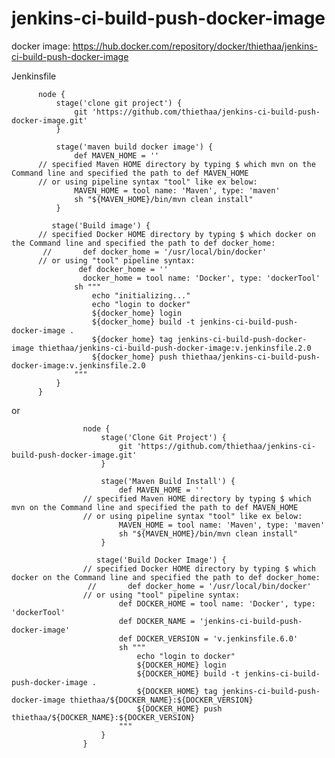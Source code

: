 # jenkins-ci-build-push-docker-image

docker image: https://hub.docker.com/repository/docker/thiethaa/jenkins-ci-build-push-docker-image

Jenkinsfile

          node {
              stage('clone git project') {
                  git 'https://github.com/thiethaa/jenkins-ci-build-push-docker-image.git'
              }

              stage('maven build docker image') {
                  def MAVEN_HOME = ''
          // specified Maven HOME directory by typing $ which mvn on the Command line and specified the path to def MAVEN_HOME
          // or using pipeline syntax "tool" like ex below:
                  MAVEN_HOME = tool name: 'Maven', type: 'maven'
                  sh "${MAVEN_HOME}/bin/mvn clean install"
              }

             stage('Build image') {
          // specified Docker HOME directory by typing $ which docker on the Command line and specified the path to def docker_home:
           //       def docker_home = '/usr/local/bin/docker'
          // or using "tool" pipeline syntax:
                   def docker_home = ''
                    docker_home = tool name: 'Docker', type: 'dockerTool'
                  sh """
                      echo "initializing..."
                      echo "login to docker"
                      ${docker_home} login
                      ${docker_home} build -t jenkins-ci-build-push-docker-image .
                      ${docker_home} tag jenkins-ci-build-push-docker-image thiethaa/jenkins-ci-build-push-docker-image:v.jenkinsfile.2.0
                      ${docker_home} push thiethaa/jenkins-ci-build-push-docker-image:v.jenkinsfile.2.0
                  """
              }
          }

or



                    node {
                        stage('Clone Git Project') {
                            git 'https://github.com/thiethaa/jenkins-ci-build-push-docker-image.git'
                        }

                        stage('Maven Build Install') {
                            def MAVEN_HOME = ''
                    // specified Maven HOME directory by typing $ which mvn on the Command line and specified the path to def MAVEN_HOME
                    // or using pipeline syntax "tool" like ex below:
                            MAVEN_HOME = tool name: 'Maven', type: 'maven'
                            sh "${MAVEN_HOME}/bin/mvn clean install"
                        }

                       stage('Build Docker Image') {
                    // specified Docker HOME directory by typing $ which docker on the Command line and specified the path to def docker_home:
                     //       def docker_home = '/usr/local/bin/docker'
                    // or using "tool" pipeline syntax:
                            def DOCKER_HOME = tool name: 'Docker', type: 'dockerTool'
                            def DOCKER_NAME = 'jenkins-ci-build-push-docker-image'
                            def DOCKER_VERSION = 'v.jenkinsfile.6.0'
                            sh """
                                echo "login to docker"
                                ${DOCKER_HOME} login
                                ${DOCKER_HOME} build -t jenkins-ci-build-push-docker-image .
                                ${DOCKER_HOME} tag jenkins-ci-build-push-docker-image thiethaa/${DOCKER_NAME}:${DOCKER_VERSION}
                                ${DOCKER_HOME} push thiethaa/${DOCKER_NAME}:${DOCKER_VERSION}
                            """
                        }
                    }

